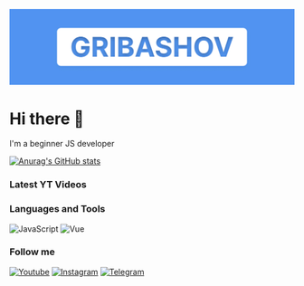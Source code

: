 ![Header](https://github.com/gribashov/gribashov/blob/main/assets/ban.jpg)

# Hi there 👋

I'm a beginner JS developer

[![Anurag's GitHub stats](https://github-readme-stats.vercel.app/api?username=gribashov&show_icons=true)](https://github.com/anuraghazra/github-readme-stats)

### Latest YT Videos

<!-- YOUTUBE:START -->
<!-- YOUTUBE:END -->

### Languages and Tools

![JavaScript](https://img.shields.io/badge/-JavaScript-5094F0?style=for-the-badge&logo=javascript)
![Vue](https://img.shields.io/badge/-Vue-5094F0?style=for-the-badge&logo=vue.js)

### Follow me

[![Youtube](https://img.shields.io/badge/-Youtube-5094F0?style=for-the-badge&logo=youtube&logoColor=FF0000)](https://www.youtube.com/channel/UCdEluIrJHpAriGUKqg8QA_A)
[![Instagram](https://img.shields.io/badge/-Instagram-5094F0?style=for-the-badge&logo=instagram)](https://instagram.com/sasha_gribash)
[![Telegram](https://img.shields.io/badge/-Telegram-5094F0?style=for-the-badge&logo=telegram)](https://t.me/gribashovdeveloper)
